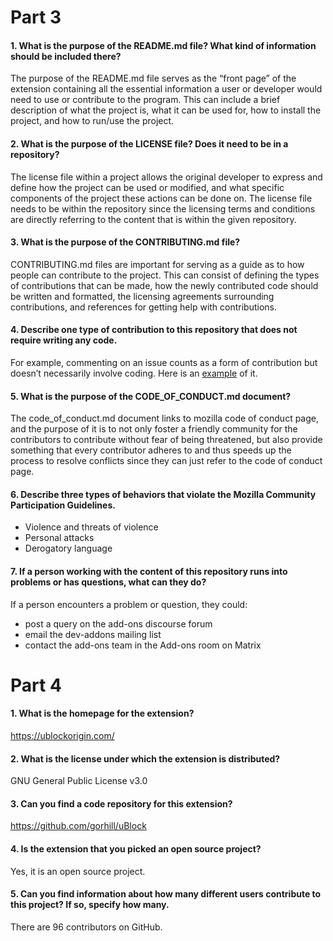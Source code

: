 # Part 3

#### 1. What is the purpose of the README.md file? What kind of information should be included there?

The purpose of the README.md file serves as the “front page” of the extension containing all the essential information a user or developer would need to use or contribute to the program. This can include a brief description of what the project is, what it can be used for, how to install the project, and how to run/use the project.

#### 2. What is the purpose of the LICENSE file? Does it need to be in a repository?

The license file within a project allows the original developer to express and define how the project can be used or modified, and what specific components of the project these actions can be done on. The license file needs to be within the repository since the licensing terms and conditions are directly referring to the content that is within the given repository.

#### 3. What is the purpose of the CONTRIBUTING.md file?

CONTRIBUTING.md files are important for serving as a guide as to how people can contribute to the project. This can consist of defining the types of contributions that can be made, how the newly contributed code should be written and formatted, the licensing agreements surrounding contributions, and references for getting help with contributions.

#### 4. Describe one type of contribution to this repository that does not require writing any code.

For example, commenting on an issue counts as a form of contribution but doesn’t necessarily involve coding. Here is an [example](https://github.com/mdn/webextensions-examples/issues/397) of it.

#### 5. What is the purpose of the CODE_OF_CONDUCT.md document?

The code_of_conduct.md document links to mozilla code of conduct page, and the purpose of it is to not only foster a friendly community for the contributors to contribute without fear of being threatened, but also provide something that every contributor adheres to and thus speeds up the process to resolve conflicts since they can just refer to the code of conduct page.

#### 6. Describe three types of behaviors that violate the Mozilla Community Participation Guidelines.

* Violence and threats of violence
* Personal attacks
* Derogatory language

#### 7. If a person working with the content of this repository runs into problems or has questions, what can they do?

If a person encounters a problem or question, they could:
* post a query on the add-ons discourse forum
* email the dev-addons mailing list
* contact the add-ons team in the Add-ons room on Matrix

# Part 4

#### 1. What is the homepage for the extension?

https://ublockorigin.com/ 

#### 2. What is the license under which the extension is distributed?

GNU General Public License v3.0

#### 3. Can you find a code repository for this extension?

https://github.com/gorhill/uBlock 

#### 4. Is the extension that you picked an open source project?

Yes, it is an open source project.

#### 5. Can you find information about how many different users contribute to this project? If so, specify how many.

There are 96 contributors on GitHub.
